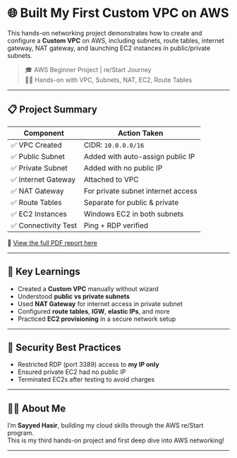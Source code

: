 # 🌐 Built My First Custom VPC on AWS

This hands-on networking project demonstrates how to create and configure a **Custom VPC** on AWS, including subnets, route tables, internet gateway, NAT gateway, and launching EC2 instances in public/private subnets.

> 🎓 AWS Beginner Project | re/Start Journey  
> 🧑‍💻 Hands-on with VPC, Subnets, NAT, EC2, Route Tables

---

## 📋 Project Summary

| Component            | Action Taken |
|----------------------|--------------|
| ✅ VPC Created        | CIDR: `10.0.0.0/16` |
| ✅ Public Subnet      | Added with auto-assign public IP |
| ✅ Private Subnet     | Added with no public IP |
| ✅ Internet Gateway   | Attached to VPC |
| ✅ NAT Gateway        | For private subnet internet access |
| ✅ Route Tables       | Separate for public & private |
| ✅ EC2 Instances      | Windows EC2 in both subnets |
| ✅ Connectivity Test  | Ping + RDP verified |

📄 [View the full PDF report here](AWS-Custom-VPC-Project.pdf)

---

## 🧠 Key Learnings

- Created a **Custom VPC** manually without wizard
- Understood **public vs private subnets**
- Used **NAT Gateway** for internet access in private subnet
- Configured **route tables**, **IGW**, **elastic IPs**, and more
- Practiced **EC2 provisioning** in a secure network setup

---

## 🔐 Security Best Practices

- Restricted RDP (port 3389) access to **my IP only**
- Ensured private EC2 had no public IP
- Terminated EC2s after testing to avoid charges

---

## 🙋‍♂️ About Me

I’m **Sayyed Hasir**, building my cloud skills through the AWS re/Start program.  
This is my third hands-on project and first deep dive into AWS networking!

---


